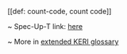 [[def: count-code, count code]]

~ Spec-Up-T link: <a href='https://weboftrust.github.io/WOT-terms/docs/glossary/count-code'>here</a>

~ More in <a href="https://weboftrust.github.io/WOT-terms/docs/glossary/count-code">extended KERI glossary</a>

